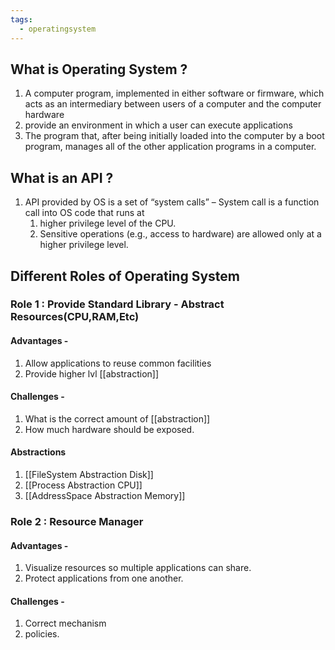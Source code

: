 ```yaml
---
tags:
  - operatingsystem
---
```

## What is Operating System ? 

1. A computer program, implemented in either software or firmware, which acts as an intermediary between users of a computer and the computer hardware
2. provide an environment in which a user can execute applications
3. The program that, after being initially loaded into the computer by a boot program, manages all of the other application programs in a computer.

## What is an API ? 

1. API provided by OS is a set of “system calls” – System call is
a function call into OS code that runs at
	1. higher privilege level of the CPU.
	2. Sensitive operations (e.g., access to hardware) are
allowed only at a higher privilege level.

## Different Roles of Operating System

### Role 1 : Provide Standard Library - Abstract Resources(CPU,RAM,Etc)

#### Advantages - 
1. Allow applications to reuse common facilities 
2. Provide higher lvl [[abstraction]]
#### Challenges - 
1. What is the correct amount of [[abstraction]]
2. How much hardware should be exposed. 

#### Abstractions 
1. [[FileSystem Abstraction Disk]]
2. [[Process Abstraction CPU]]
3. [[AddressSpace Abstraction Memory]]



### Role 2 : Resource Manager 

#### Advantages - 
1. Visualize resources so multiple applications can share. 
2. Protect applications from one another. 
#### Challenges - 
1. Correct mechanism
2. policies. 


